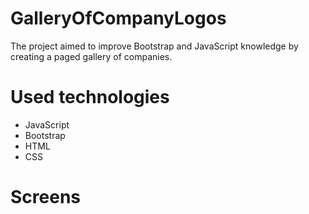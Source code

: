 # GalleryOfCompanyLogos

The project aimed to improve Bootstrap and JavaScript knowledge by creating a paged gallery of companies.

# Used technologies

 - JavaScript
 - Bootstrap
 - HTML
 - CSS
 
 # Screens
